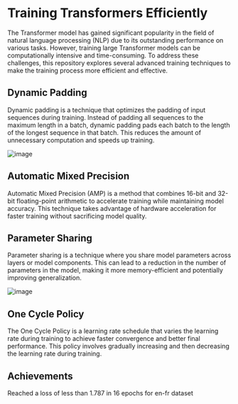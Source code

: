 # Training Transformers Efficiently

The Transformer model has gained significant popularity in the field of natural language processing (NLP) due to its outstanding performance on various tasks. However, training large Transformer models can be computationally intensive and time-consuming. To address these challenges, this repository explores several advanced training techniques to make the training process more efficient and effective.

## Dynamic Padding
Dynamic padding is a technique that optimizes the padding of input sequences during training. Instead of padding all sequences to the maximum length in a batch, dynamic padding pads each batch to the length of the longest sequence in that batch. This reduces the amount of unnecessary computation and speeds up training.

![image](https://github.com/selvaraj-sembulingam/ERA-V1/assets/66372829/6404e10e-26bb-455a-a42d-75115f75cbf6)


## Automatic Mixed Precision
Automatic Mixed Precision (AMP) is a method that combines 16-bit and 32-bit floating-point arithmetic to accelerate training while maintaining model accuracy. This technique takes advantage of hardware acceleration for faster training without sacrificing model quality.

## Parameter Sharing
Parameter sharing is a technique where you share model parameters across layers or model components. This can lead to a reduction in the number of parameters in the model, making it more memory-efficient and potentially improving generalization.

![image](https://github.com/selvaraj-sembulingam/ERA-V1/assets/66372829/12931625-b0df-4191-af4a-c620c79395b3)


## One Cycle Policy
The One Cycle Policy is a learning rate schedule that varies the learning rate during training to achieve faster convergence and better final performance. This policy involves gradually increasing and then decreasing the learning rate during training.

## Achievements
Reached a loss of less than 1.787 in 16 epochs for en-fr dataset

